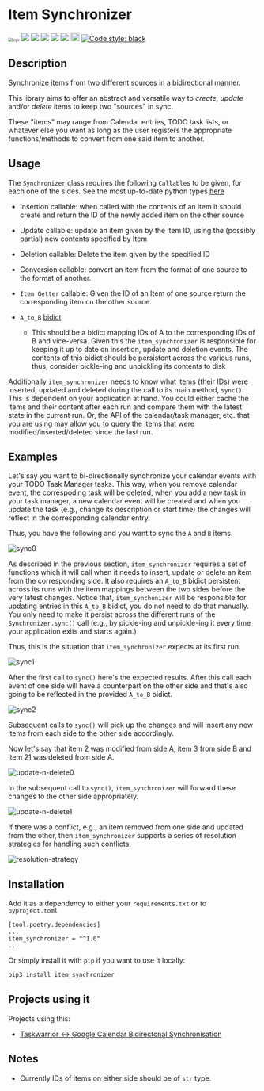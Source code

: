 # Item Synchronizer

<img src="res/logo.png" alt="logo" style="zoom:50%;" />

<a href="https://github.com/bergercookie/item_synchronizer/actions" alt="CI">
<img src="https://github.com/bergercookie/item_synchronizer/actions/workflows/ci.yml/badge.svg"/></a>
<a href="https://www.codacy.com/app/bergercookie/item_synchronizer">
<img src="https://api.codacy.com/project/badge/Grade/9ddd71dc61914b32a0963d4101c29fb5"/></a>
<a href="https://www.codacy.com/app/bergercookie/item_synchronizer">
<img src="https://api.codacy.com/project/badge/Coverage/57206a822c41420bb5792b2cb70f06b5"/></a>
<a href="https://github.com/bergercookie/item_synchronizer/blob/master/LICENSE.md" alt="LICENCE">
<img src="https://img.shields.io/github/license/bergercookie/item_synchronizer.svg" /></a>
<a href="https://pypi.org/project/item_synchronizer/" alt="pypi">
<img src="https://img.shields.io/pypi/pyversions/item-synchronizer.svg" /></a>
<a href="https://badge.fury.io/py/item-synchronizer">
<img src="https://badge.fury.io/py/item-synchronizer.svg" alt="PyPI version" height="18"></a>
<a href="https://pepy.tech/project/item-synchronizer">
<!-- <img alt="Downloads" src="https://pepy.tech/badge/item-synchronizer"></a> -->
<a href="https://github.com/psf/black">
<img alt="Code style: black" src="https://img.shields.io/badge/code%20style-black-000000.svg"></a>

## Description

Synchronize items from two different sources in a bidirectional manner.

This library aims to offer an abstract and versatile way to _create_, _update_
and/or _delete_ items to keep two "sources" in sync.

These "items" may range from Calendar entries, TODO task lists, or whatever else
you want as long as the user registers the appropriate functions/methods to
convert from one said item to another.

## Usage

The `Synchronizer` class requires the following `Callable`s to be given, for each
one of the sides. See the most up-to-date python types
[here](https://github.com/bergercookie/item_synchronizer/blob/master/item_synchronizer/types.py)

- Insertion callable: when called with the contents of an item it should create
  and return the ID of the newly added item on the other source
- Update callable: update an item given by the item ID, using the (possibly
  partial) new contents specified by Item
- Deletion callable: Delete the item given by the specified ID
- Conversion callable: convert an item from the format of one source to the
  format of another.
- `Item Getter` callable: Given the ID of an Item of one source return the
  corresponding item on the other source.
- `A_to_B` [bidict](https://github.com/jab/bidict)

  - This should be a bidict mapping IDs of A to the corresponding IDs of B and
    vice-versa. Given this the `item_synchronizer` is responsible for keeping
    it up to date on insertion, update and deletion events. The contents of this
    bidict should be persistent across the various runs, thus, consider
    pickle-ing and unpickling its contents to disk

Additionally `item_synchronizer` needs to know what items (their IDs) were
inserted, updated and deleted during the call to its main method, `sync()`. This
is dependent on your application at hand. You could either cache the items and
their content after each run and compare them with the latest state in the
current run. Or, the API of the calendar/task manager, etc. that you are using
may allow you to query the items that were modified/inserted/deleted since the
last run.

## Examples

Let's say you want to bi-directionally synchronize your calendar events with
your TODO Task Manager tasks. This way, when you remove calendar event, the
correspoding task will be deleted, when you add a new task in your task manager,
a new calendar event will be created and when you update the task (e.g., change
its description or start time) the changes will reflect in the corresponding
calendar entry.

Thus, you have the following and you want to sync the `A` and `B` items.

![sync0](res/drawio/sync0.drawio.svg)

As described in the previous section, `item_synchronizer` requires a set of
functions which it will call when it needs to insert, update or delete an item
from the corresponding side. It also requires an `A_to_B` bidict persistent
across its runs with the item mappings between the two sides before the very
latest changes. Notice that, `item_synchonizer` will be responsible for updating
entries in this `A_to_B` bidict, you do not need to do that manually. You only
need to make it persist across the different runs of the `Synchronizer.sync()`
call (e.g., by pickle-ing and unpickle-ing it every time your application exits
and starts again.)

Thus, this is the situation that `item_synchronizer` expects at its first
run.

![sync1](res/drawio/sync1.drawio.svg)

After the first call to `sync()` here's the expected results. After this call
each event of one side will have a counterpart on the other side and that's also
going to be reflected in the provided `A_to_B` bidict.

![sync2](res/drawio/sync2.drawio.svg)

Subsequent calls to `sync()` will pick up the changes and will insert any new
items from each side to the other side accordingly.

Now let's say that item 2 was modified from side A, item 3 from side B and
item 21 was deleted from side A.

![update-n-delete0](res/drawio/update-n-delete0.drawio.svg)

In the subsequent call to `sync()`, `item_synchronizer` will forward these
changes to the other side appropriately.

![update-n-delete1](res/drawio/update-n-delete1.drawio.svg)

If there was a conflict, e.g., an item removed from one side and updated from
the other, then `item_synchronizer` supports a series of resolution strategies
for handling such conflicts.

![resolution-strategy](res/drawio/resolution-strategy.drawio.svg)

## Installation

Add it as a dependency to either your `requirements.txt` or to `pyproject.toml`

```console
[tool.poetry.dependencies]
...
item_synchronizer = "^1.0"
...
```

Or simply install it with `pip` if you want to use it locally:

```sh
pip3 install item_synchronizer
```

## Projects using it

Projects using this:

- [Taskwarrior <-> Google Calendar Bidirectonal Synchronisation](https://github.com/bergercookie/taskw_gcal_sync/blob/master/taskw_gcal_sync/TWGCalAggregator.py)

## Notes

- Currently IDs of items on either side should be of `str` type.
